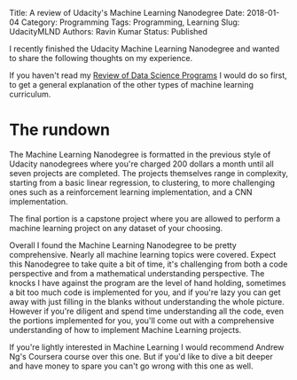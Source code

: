 Title: A review of Udacity's Machine Learning Nanodegree
Date: 2018-01-04
Category: Programming
Tags: Programming, Learning
Slug: UdacityMLND
Authors: Ravin Kumar
Status: Published 


I recently finished the Udacity Machine Learning Nanodegree and wanted to share
the following thoughts on my experience.

If you haven't read my [Review of Data Science Programs]({filename}./DSGuide.md)
I would do so first, to get a general explanation of the other types
of machine learning curriculum.


# The rundown
The Machine Learning Nanodegree is formatted in the previous style of Udacity
nanodegrees where you're charged 200 dollars a month until all seven projects
are completed. The projects themselves range in complexity, starting from
a basic linear regression, to clustering, to more challenging ones
such as a reinforcement learning implementation, and a CNN implementation.  

The final portion is a capstone project where you are allowed to perform
a machine learning project on any dataset of your choosing.

Overall I found the Machine Learning Nanodegree to be pretty comprehensive.
Nearly all machine learning topics were covered. Expect this Nanodegree
to take quite a bit of time, it's challenging from both a code perspective
and from a mathematical understanding perspective. The knocks I have 
against the program are the level of hand holding, sometimes a bit too much
code is implemented for you, and if you're lazy you can get away with just
filling in the blanks without understanding the whole picture. However
if you're diligent and spend time understanding all the code, even the 
portions implemented for you, you'll come out with a comprehensive understanding
of how to implement Machine Learning projects.

If you're lightly interested in Machine Learning I would recommend Andrew Ng's
Coursera course over this one. But if you'd like to dive a bit deeper
and have money to spare you can't go wrong with this one as well.
